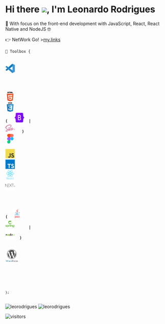 <h1 align="left">Hi there <img src="https://raw.githubusercontent.com/kaueMarques/kaueMarques/master/hi.gif" width="18px">, I'm Leonardo Rodrigues</h1>


<p align="left">🎯 With focus on the front-end development  with JavaScript, React,  React Native and NodeJS 🤓</p> 

<p align="left">👉 NetWork Go! ><a href="https://bio.link/leorodriguesdev">my.links</a></p> 

```
🧰 Toolbox {
```
<code>
<img src="https://raw.githubusercontent.com/devicons/devicon/master/icons/vscode/vscode-original.svg" alt="vscode"  width="30" height="30"/>
</p>
<p align="left">
<img src="https://raw.githubusercontent.com/devicons/devicon/master/icons/html5/html5-original-wordmark.svg" alt="html5"  width="30" height="30"/>
<img src="https://raw.githubusercontent.com/devicons/devicon/master/icons/css3/css3-original-wordmark.svg" alt="css3"  width="30" height="30"/>
<strong>(</strong>   <img src="https://raw.githubusercontent.com/devicons/devicon/master/icons/bootstrap/bootstrap-original.svg" alt="bootstrap"  width="30" height="30"/>  <strong>|</strong>  
<img src="https://raw.githubusercontent.com/devicons/devicon/master/icons/sass/sass-original.svg" alt="sass"  width="30" height="30"/>   <strong>)</strong>
<img src="https://raw.githubusercontent.com/devicons/devicon/master/icons/figma/figma-original.svg" alt="figma"  width="30" height="30"/>

<img src="https://raw.githubusercontent.com/devicons/devicon/master/icons/javascript/javascript-original.svg" alt="javascript"  width="30" height="30"/>
<img src="https://raw.githubusercontent.com/devicons/devicon/master/icons/typescript/typescript-original.svg" alt="typescript"  width="30" height="30"/>
<img src="https://raw.githubusercontent.com/devicons/devicon/master/icons/react/react-original-wordmark.svg" alt="react"  width="30" height="30">
<img src="https://raw.githubusercontent.com/devicons/devicon/master/icons/nextjs/nextjs-original-wordmark.svg" alt="nextjs"  width="30" height="30"/>
</p>
<p align="left">
<strong>(</strong>  <img src="https://raw.githubusercontent.com/devicons/devicon/master/icons/java/java-original-wordmark.svg" alt="java"    width="30" height="30"/>
<img src="https://raw.githubusercontent.com/devicons/devicon/master/icons/spring/spring-original-wordmark.svg" alt="spring"   width="30" height="30"/>      <strong>|</strong>      
<img src="https://raw.githubusercontent.com/devicons/devicon/master/icons/nodejs/nodejs-original-wordmark.svg" alt="nodejs"  width="30" height="30"/>  <strong>)</strong>
<br>
<img src="https://raw.githubusercontent.com/devicons/devicon/master/icons/wordpress/wordpress-original.svg" alt="wp" width="40" height="40"/>  
<br>
</p>

```
};
```
</code>
<img src="https://github-readme-stats.vercel.app/api?username=onLeoRodrigues&show_icons=true&hide=html&theme=react" alt="leorodrigues"/>
<img src="https://github-readme-stats.vercel.app/api/top-langs/?username=onLeoRodrigues&show_icons=true&hide=html&theme=react&layout=compact" alt="leorodrigues"/>



![visitors](https://visitor-badge.glitch.me/badge?page_id=onLeoRodrigues.onLeoRodrigues)
